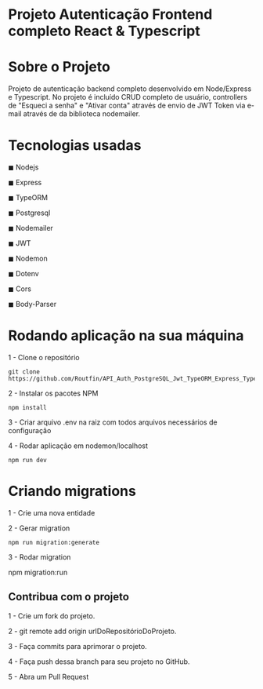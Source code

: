 # Projeto Autenticação Frontend completo React & Typescript

# Sobre o Projeto

Projeto de autenticação backend completo desenvolvido em Node/Express e Typescript. 
No projeto é incluído CRUD completo de usuário, controllers de "Esqueci a senha" e "Ativar conta" através de envio de JWT Token via e-mail através de 
da biblioteca nodemailer.

# Tecnologias usadas

 <p>◼ Nodejs </p>
 ◼ Express </p>
 ◼ TypeORM </p>
 ◼ Postgresql </p>
 ◼ Nodemailer </p>
 ◼ JWT </p>
 ◼ Nodemon </p>
 ◼ Dotenv </p>
 ◼ Cors </p>
 ◼ Body-Parser </p>
 
# Rodando aplicação na sua máquina

1 - Clone o repositório

    git clone https://github.com/Routfin/API_Auth_PostgreSQL_Jwt_TypeORM_Express_Typescript.git

2 - Instalar os pacotes NPM

    npm install 

3 - Criar arquivo .env na raiz com todos arquivos necessários de configuração

4 - Rodar aplicação em nodemon/localhost
    
    npm run dev

# Criando migrations

1 - Crie uma nova entidade

2 - Gerar migration

    npm run migration:generate

3 - Rodar migration

   npm migration:run

## Contribua com o projeto

1 - Crie um fork do projeto.

2 - git remote add origin urlDoRepositórioDoProjeto.

3 - Faça commits para aprimorar o projeto.

4 - Faça push dessa branch para seu projeto no GitHub.

5 - Abra um Pull Request
